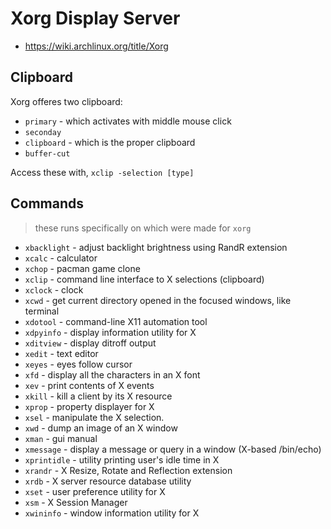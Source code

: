 # Xorg Display Server

- <https://wiki.archlinux.org/title/Xorg>

## Clipboard

Xorg offeres two clipboard:

- `primary` - which activates with middle mouse click
- `seconday`
- `clipboard` - which is the proper clipboard
- `buffer-cut`

Access these with, `xclip -selection [type]`

## Commands

> these runs specifically on which were made for `xorg`

- `xbacklight` - adjust backlight brightness using RandR extension
- `xcalc` - calculator
- `xchop` - pacman game clone
- `xclip` - command line interface to X selections (clipboard)
- `xclock` - clock
- `xcwd` - get current directory opened in the focused windows, like terminal
- `xdotool` - command-line X11 automation tool
- `xdpyinfo` - display information utility for X
- `xditview` - display ditroff output
- `xedit` - text editor
- `xeyes` - eyes follow cursor
- `xfd` - display all the characters in an X font
- `xev` - print contents of X events
- `xkill` - kill a client by its X resource
- `xprop` - property displayer for X
- `xsel` - manipulate the X selection.
- `xwd` - dump an image of an X window
- `xman` - gui manual
- `xmessage` - display a message or query in a window (X-based /bin/echo)
- `xprintidle` - utility printing user's idle time in X
- `xrandr` - X Resize, Rotate and Reflection extension
- `xrdb` - X server resource database utility
- `xset` - user preference utility for X
- `xsm` - X Session Manager
- `xwininfo` - window information utility for X
